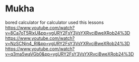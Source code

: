 # Mukha
bored calculator
for calculator used this lessons 
    https://www.youtube.com/watch?v=8Ca7oT5RlxU&pp=ygURY2FsY3VsYXRvciBweXRob24%3D
    https://www.youtube.com/watch?v=NzSCNjn4_RI&pp=ygURY2FsY3VsYXRvciBweXRob24%3D
    https://www.youtube.com/watch?v=q3ma5waVGb0&pp=ygURY2FsY3VsYXRvciBweXRob24%3D
